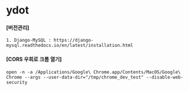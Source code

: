 # ydot

#### [버전관리]
    
    1. Django-MySQL : https://django-mysql.readthedocs.io/en/latest/installation.html

#### [CORS 우회로 크롬 열기]
    open -n -a /Applications/Google\ Chrome.app/Contents/MacOS/Google\ Chrome --args --user-data-dir="/tmp/chrome_dev_test" --disable-web-security

